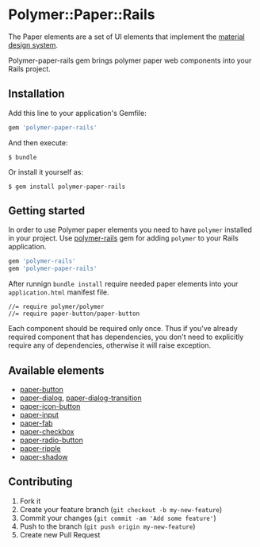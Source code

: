 # Polymer::Paper::Rails

The Paper elements are a set of UI elements that implement the [material design system](http://www.google.com/design/spec/material-design/introduction.html).

Polymer-paper-rails gem brings polymer paper web components into your Rails project.

## Installation

Add this line to your application's Gemfile:

```ruby
gem 'polymer-paper-rails'
```

And then execute:

    $ bundle

Or install it yourself as:

    $ gem install polymer-paper-rails

## Getting started

In order to use Polymer paper elements you need to have
`polymer` installed in your project. Use [polymer-rails](https://github.com/alchapone/polymer-rails) gem for adding `polymer` to your Rails application.

```ruby
gem 'polymer-rails'
gem 'polymer-paper-rails'
```

After runnign `bundle install` require needed paper elements into your `application.html` manifest file.

    //= require polymer/polymer
    //= require paper-button/paper-button


Each component should be required only once. Thus if you've already required component that has dependencies, you don't need
to explicitly require any of dependencies, otherwise it will raise exception.

## Available elements

* [paper-button](http://www.polymer-project.org/docs/elements/paper-elements.html#paper-button)
* [paper-dialog](http://www.polymer-project.org/docs/elements/paper-elements.html#paper-dialog), [paper-dialog-transition](http://www.polymer-project.org/docs/elements/paper-elements.html#paper-dialog-transition)
* [paper-icon-button](http://www.polymer-project.org/docs/elements/paper-elements.html#paper-icon-button)
* [paper-input](http://www.polymer-project.org/docs/elements/paper-elements.html#paper-input)
* [paper-fab](http://www.polymer-project.org/docs/elements/paper-elements.html#paper-fab)
* [paper-checkbox](http://www.polymer-project.org/docs/elements/paper-elements.html#paper-checkbox)
* [paper-radio-button](http://www.polymer-project.org/docs/elements/paper-elements.html#paper-radio-button)
* [paper-ripple](http://www.polymer-project.org/docs/elements/paper-elements.html#paper-ripple)
* [paper-shadow](http://www.polymer-project.org/docs/elements/paper-elements.html#paper-shadow)

## Contributing

1. Fork it
2. Create your feature branch (`git checkout -b my-new-feature`)
3. Commit your changes (`git commit -am 'Add some feature'`)
4. Push to the branch (`git push origin my-new-feature`)
5. Create new Pull Request

